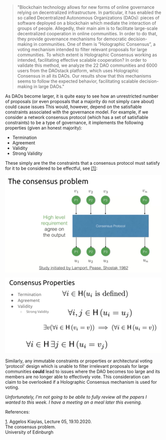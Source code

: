 > "Blockchain technology allows for new forms of online governance relying on decentralized infrastructure. In particular, it has enabled the so called Decentralized Autonomous Organizations (DAOs): pieces of software deployed on a blockchain which mediate the interaction of groups of people. Allegedly, their main aim is to facilitate large-scale decentralized cooperation in online communities. In order to do that, they provide governance mechanisms for democratic decision-making in communities. One of them is ”Holographic Consensus”, a voting mechanism intended to filter relevant proposals for large communities. To which extent is Holographic Consensus working as intended, facilitating effective scalable cooperation? In order to validate this method, we analyze the 22 DAO communities and 6000 users from the DAOstack platform, which uses Holographic Consensus in all its DAOs. Our results show that this mechanisms seems to follow the expected behavior, facilitating scalable decision-making in large DAOs."

As DAOs become larger, it is quite easy to see how an unrestricted number of proposals (or even proposals that a majority do not simply care about) could cause issues This would, however, depend on the satisfiable constraints associated with the governance model. For example, if we consider a network consensus protocol (which has a set of satisfiable constraints) to be a type of governance, it implements the following properties (given an honest majority):

* Termination
* Agreement
* Validity
* Strong Validity

These simply are the the constraints that a consensus protocol must satisfy for it to be considered to be effectful, see [[1]](#ref1):

![./images/cons1.jpg](./images/cons1.jpg)

![./images/cons.jpg](./images/cons.jpg)

Similarly, any immutable constraints or properties or architectural voting 'protocol' design which is unable to filter irrelevant proposals for large communities **could** lead to issues where the DAO becomes too large and its members are no longer able to effectively vote. This consideration can claim to be overlooked if a Holographic Consensus mechanism is used for voting.

*Unfortunately, I'm not going to be ablle to fully review all the papers I wanted to this week. I have a meeting an a meal later this evening.*

References:

<a href="#ref1" id="ref1">1</a>. Aggelos Kiayias, Lecture 05, 19.10.2020.  
The consensus problem.  
University of Edinburgh
